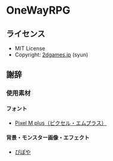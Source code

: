 # OneWayRPG

## ライセンス
* MIT License
* Copyright: [2dgames.jp](http://2dgames.jp) (syun)


## 謝辞

### 使用素材

#### フォント

* [Pixel M plus（ピクセル・エムプラス）](http://itouhiro.hatenablog.com/entry/20130602/font)

#### 背景・モンスター画像・エフェクト

* [ぴぽや](http://piposozai.blog76.fc2.com/)
